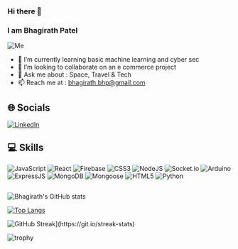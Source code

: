 ### Hi there 👋
### I am Bhagirath Patel
![Me](https://media.giphy.com/media/v1.Y2lkPTc5MGI3NjExYnpldWE5MmE1aDdvdGxjMmM4c3liampkZXQ1eXpuZDc2ODlxM3VmcSZlcD12MV9pbnRlcm5hbF9naWZfYnlfaWQmY3Q9Zw/iIqmM5tTjmpOB9mpbn/giphy.gif)

<!--
**bhagirath-bhp/bhagirath-bhp** is a ✨ _special_ ✨ repository because its `README.md` (this file) appears on your GitHub profile.

Here are some ideas to get you started:

- 🔭 I’m currently working on 
- 🤔 I’m looking for help with ...
- 😄 Pronouns: ...
- ⚡ Fun fact: ...
-->
- 🌱 I’m currently learning basic machine learning and cyber sec
- 👯 I’m looking to collaborate on an e commerce project 
- 💬 Ask me about : Space, Travel & Tech
- 📫 Reach me at : bhagirath.bhp@gmail.com

## 🌐 Socials

[![LinkedIn](https://img.shields.io/badge/LinkedIn-%230077B5.svg?style=for-the-badge&logo=linkedin&logoColor=white)](https://linkedin.com/in/bhagirath-patel-bhp) 


## 💻 Skills

![JavaScript](https://img.shields.io/badge/javascript-%23323330.svg?style=for-the-badge&logo=javascript&logoColor=%23F7DF1E)
![React](https://img.shields.io/badge/react-%2320232a.svg?style=for-the-badge&logo=react&logoColor=%2361DAFB)
![Firebase](https://img.shields.io/badge/firebase-%23FFFFFF.svg?style=for-the-badge&logo=firebase&logoColor=%F5820D)
![CSS3](https://img.shields.io/badge/css3-%231572B6.svg?style=for-the-badge&logo=css3&logoColor=white)
![NodeJS](https://img.shields.io/badge/nodejs-%23339933.svg?style=for-the-badge&logo=node.js&logoColor=white)
![Socket.io](https://img.shields.io/badge/socket.io-%23FFFFFF.svg?style=for-the-badge&logo=socket.io&logoColor=black)
![Arduino](https://img.shields.io/badge/Arduino-%23FFFFFF.svg?style=for-the-badge&logo=Arduino&logoColor=%4FCCF3)
![ExpressJS](https://img.shields.io/badge/express.js-%23404d59.svg?style=for-the-badge&logo=express&logoColor=%2361DAFB)
![MongoDB](https://img.shields.io/badge/mongodb-%23339933.svg?style=for-the-badge&logo=mongodb&logoColor=white)
![Mongoose](https://img.shields.io/badge/mongoose-%23339933.svg?style=for-the-badge&logo=mongoose&logoColor=white)
![HTML5](https://img.shields.io/badge/html5-%23E34F26.svg?style=for-the-badge&logo=html5&logoColor=white)
![Python](https://img.shields.io/badge/python-3670A0?style=for-the-badge&logo=python&logoColor=ffdd54)

##
  
![Bhagirath's GitHub stats](https://github-readme-stats.vercel.app/api?username=bhagirath-bhp&show_icons=true&theme=radical)

[![Top Langs](https://github-readme-stats.vercel.app/api/top-langs/?username=bhagirath-bhp&layout=compact&hide_progress=true&theme=github_dark&langs_count=10)](https://github.com/bhagirath-bhp/github-readme-stats)

![GitHub Streak]([https://github-readme-streak-stats.herokuapp.com?user=bhagirath-bhp](https://github-readme-streak-stats.herokuapp.com?user=bhagirath-bhp&theme=github-dark&background=0D1117&border=FFFFFF&stroke=4B8DDA&currStreakNum=C3D1D9&ring=1B2F45&sideLabels=C3D1D9&sideNums=C3D1D9&currStreakLabel=C3D1D9&dates=767F84)](https://git.io/streak-stats)https://github-readme-streak-stats.herokuapp.com?user=bhagirath-bhp&theme=github-dark&background=0D1117&border=FFFFFF&stroke=4B8DDA&currStreakNum=C3D1D9&ring=1B2F45&sideLabels=C3D1D9&sideNums=C3D1D9&currStreakLabel=C3D1D9&dates=767F84)](https://git.io/streak-stats)

![trophy](https://github-profile-trophy.vercel.app/?username=bhagirath-bhp&theme=onedark)
